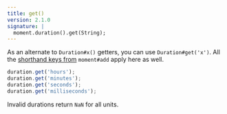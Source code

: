 ```yaml
---
title: get()
version: 2.1.0
signature: |
  moment.duration().get(String);
---
```



As an alternate to `Duration#x()` getters, you can use `Duration#get('x')`. All the [shorthand keys from](#/manipulating/add/) `moment#add` apply here as well.

```javascript
duration.get('hours');
duration.get('minutes');
duration.get('seconds');
duration.get('milliseconds');
```

Invalid durations return `NaN` for all units.
